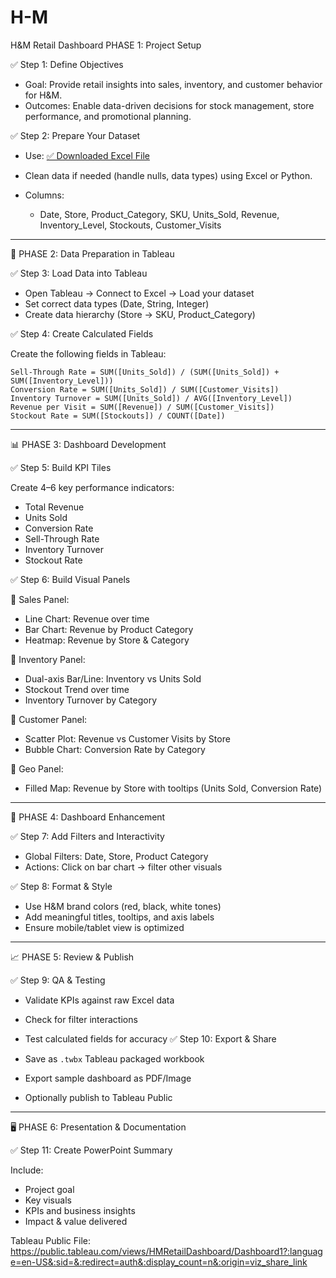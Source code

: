 # H-M
H&M Retail Dashboard
PHASE 1: Project Setup

✅ Step 1: Define Objectives

* Goal: Provide retail insights into sales, inventory, and customer behavior for H\&M.
* Outcomes: Enable data-driven decisions for stock management, store performance, and promotional planning.

✅ Step 2: Prepare Your Dataset

* Use: [✅ Downloaded Excel File](sandbox:/mnt/data/HM_Retail_Realistic_Dataset.xlsx)
* Clean data if needed (handle nulls, data types) using Excel or Python.
* Columns:

  * Date, Store, Product\_Category, SKU, Units\_Sold, Revenue, Inventory\_Level, Stockouts, Customer\_Visits

---

🧮 PHASE 2: Data Preparation in Tableau

✅ Step 3: Load Data into Tableau

* Open Tableau → Connect to Excel → Load your dataset
* Set correct data types (Date, String, Integer)
* Create data hierarchy (Store → SKU, Product\_Category)

✅ Step 4: Create Calculated Fields

Create the following fields in Tableau:

```text
Sell-Through Rate = SUM([Units_Sold]) / (SUM([Units_Sold]) + SUM([Inventory_Level]))
Conversion Rate = SUM([Units_Sold]) / SUM([Customer_Visits])
Inventory Turnover = SUM([Units_Sold]) / AVG([Inventory_Level])
Revenue per Visit = SUM([Revenue]) / SUM([Customer_Visits])
Stockout Rate = SUM([Stockouts]) / COUNT([Date])
```

---

📊 PHASE 3: Dashboard Development

✅ Step 5: Build KPI Tiles

Create 4–6 key performance indicators:

* Total Revenue
* Units Sold
* Conversion Rate
* Sell-Through Rate
* Inventory Turnover
* Stockout Rate

✅ Step 6: Build Visual Panels

📌 Sales Panel:

* Line Chart: Revenue over time
* Bar Chart: Revenue by Product Category
* Heatmap: Revenue by Store & Category

📌 Inventory Panel:

* Dual-axis Bar/Line: Inventory vs Units Sold
* Stockout Trend over time
* Inventory Turnover by Category

📌 Customer Panel:

* Scatter Plot: Revenue vs Customer Visits by Store
* Bubble Chart: Conversion Rate by Category

📌 Geo Panel:

* Filled Map: Revenue by Store with tooltips (Units Sold, Conversion Rate)

---

🧰 PHASE 4: Dashboard Enhancement

✅ Step 7: Add Filters and Interactivity

* Global Filters: Date, Store, Product Category
* Actions: Click on bar chart → filter other visuals

✅ Step 8: Format & Style

* Use H\&M brand colors (red, black, white tones)
* Add meaningful titles, tooltips, and axis labels
* Ensure mobile/tablet view is optimized

---

📈 PHASE 5: Review & Publish

✅ Step 9: QA & Testing

* Validate KPIs against raw Excel data
* Check for filter interactions
* Test calculated fields for accuracy
✅ Step 10: Export & Share

* Save as `.twbx` Tableau packaged workbook
* Export sample dashboard as PDF/Image
* Optionally publish to Tableau Public

---

🖥️ PHASE 6: Presentation & Documentation

✅ Step 11: Create PowerPoint Summary

Include:

* Project goal
* Key visuals
* KPIs and business insights
* Impact & value delivered

Tableau Public File: https://public.tableau.com/views/HMRetailDashboard/Dashboard1?:language=en-US&:sid=&:redirect=auth&:display_count=n&:origin=viz_share_link
